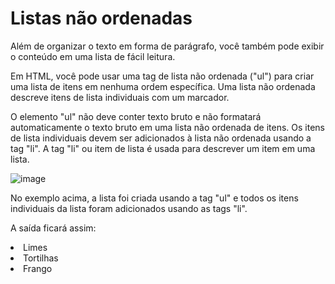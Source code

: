 # Listas não ordenadas

Além de organizar o texto em forma de parágrafo, você também pode exibir o conteúdo em uma lista de fácil leitura.

Em HTML, você pode usar uma tag de lista não ordenada ("ul") para criar uma lista de itens em nenhuma ordem específica. Uma lista não ordenada descreve itens de lista individuais com um marcador.

O elemento "ul" não deve conter texto bruto e não formatará automaticamente o texto bruto em uma lista não ordenada de itens. Os itens de lista individuais devem ser adicionados à lista não ordenada usando a tag "li". A tag "li" ou item de lista é usada para descrever um item em uma lista.

![image](https://user-images.githubusercontent.com/85000470/173194672-ae296193-84fa-4fa9-9acd-4b7578d97c7e.png)

No exemplo acima, a lista foi criada usando a tag "ul" e todos os itens individuais da lista foram adicionados usando as tags "li".

A saída ficará assim:

<li>Limes
<li>Tortilhas
<li>Frango
